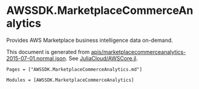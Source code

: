 # AWSSDK.MarketplaceCommerceAnalytics

Provides AWS Marketplace business intelligence data on-demand.

This document is generated from
[apis/marketplacecommerceanalytics-2015-07-01.normal.json](https://github.com/aws/aws-sdk-js/blob/master/apis/marketplacecommerceanalytics-2015-07-01.normal.json).
See [JuliaCloud/AWSCore.jl](https://github.com/JuliaCloud/AWSCore.jl).

```@index
Pages = ["AWSSDK.MarketplaceCommerceAnalytics.md"]
```

```@autodocs
Modules = [AWSSDK.MarketplaceCommerceAnalytics]
```
